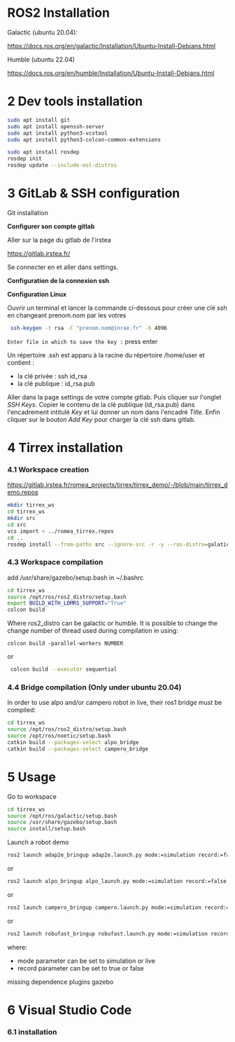 #  ROS2 Installation

Galactic (ubuntu 20.04):

https://docs.ros.org/en/galactic/Installation/Ubuntu-Install-Debians.html

Humble (ubuntu 22.04)

https://docs.ros.org/en/humble/Installation/Ubuntu-Install-Debians.html



# 2 Dev tools installation

```bash
sudo apt install git
sudo apt install openssh-server
sudo apt install python3-vcstool
sudo apt install python3-colcon-common-extensions

sudo apt install rosdep
rosdep init
rosdep update --include-eol-distros
```



# 3 GitLab & SSH configuration

Git installation

**Configurer son compte gitlab**

Aller sur la page du gitlab de l'irstea

https://gitlab.irstea.fr/

Se connecter en et aller dans settings.

**Configuration de la connexion ssh**

**Configuration Linux**

Ouvrir un terminal et lancer la commande ci-dessous pour créer une clé ssh en changeant prenom.nom par les votres

```bash
 ssh-keygen -t rsa -C "prenom.nom@inrae.fr" -b 4096
```



`Enter file in which to save the key :` press enter

Un répertoire .ssh est apparu à la racine du répertoire /home/user et contient :

- la clé privée : ssh id_rsa
- la clé publique : id_rsa.pub

Aller dans la page settings de votre compte gitlab. Puis cliquer sur l'onglet *SSH Keys*. Copier le contenu de la clé publique (id_rsa.pub) dans l'encadrement intitulé *Key* et lui donner un nom dans l'encadré *Title*. Enfin cliquer sur le bouton *Add Key* pour charger la clé ssh dans gitlab.



# 4 Tirrex installation

### 4.1 Workspace creation

https://gitlab.irstea.fr/romea_projects/tirrex/tirrex_demo/-/blob/main/tirrex_demo.repos

```bash
mkdir tirrex_ws
cd tirrex_ws
mkdir src
cd src
vcs import < ../romea_tirrex.repos
cd ..
rosdep install --from-paths src --ignore-src -r -y --ros-distro=galatic
```

### 4.3 Workspace compilation

add /usr/share/gazebo/setup.bash in ~/.bashrc

```bash
cd tirrex_ws
source /opt/ros/ros2_distro/setup.bash
export BUILD_WITH_LDMRS_SUPPORT="True"
colcon build 
```

Where ros2_distro can be galactic or humble. It is possible to change the change number of thread used during compilation in using:

```shell
colcon build -parallel-workers NUMBER
```

or

```bash
 colcon build --executor sequential
```



### 4.4 Bridge compilation (Only under ubuntu 20.04)

In order to use alpo and/or campero robot in live, their ros1 bridge must be compiled:

```bash
cd tirrex_ws
source /opt/ros/ros2_distro/setup.bash
source /opt/ros/noetic/setup.bash
catkin build --packages-select alpo_bridge
catkin build --packages-select campero_bridge
```



# 5 Usage

Go to workspace 

```bash
cd tirrex_ws
source /opt/ros/galactic/setup.bash
source /usr/share/gazebo/setup.bash
source install/setup.bash
```

Launch a robot demo

```bash
ros2 launch adap2e_bringup adap2e.launch.py mode:=simulation record:=false
```

or

```bash
ros2 launch alpo_bringup alpo_launch.py mode:=simulation record:=false
```

or

```bash
ros2 launch campero_bringup campero.launch.py mode:=simulation record:=false
```

or

```bash
ros2 launch robufast_bringup robufast.launch.py mode:=simulation record:=false
```

where:

- mode parameter can be set to simulation or live
- record parameter can be set to true or false 

missing dependence plugins gazebo

# 6 Visual Studio Code

### 6.1 installation
